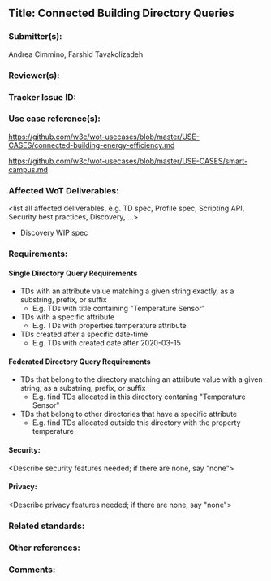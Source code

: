 ## Title: Connected Building Directory Queries

### Submitter(s): 

Andrea Cimmino, Farshid Tavakolizadeh

### Reviewer(s):

<reviewers>

### Tracker Issue ID:

<please leave blank>

### Use case reference(s):

https://github.com/w3c/wot-usecases/blob/master/USE-CASES/connected-building-energy-efficiency.md

https://github.com/w3c/wot-usecases/blob/master/USE-CASES/smart-campus.md

### Affected WoT Deliverables:

<list all affected deliverables, e.g. TD spec, Profile spec, Scripting API, Security best practices, Discovery, ...>

- Discovery WIP spec

### Requirements:

<short description of all requirements>

#### Single Directory Query Requirements
- TDs with an attribute value matching a given string exactly, as a substring, prefix, or suffix
  - E.g. TDs with title containing "Temperature Sensor"
- TDs with a specific attribute
  - E.g. TDs with properties.temperature attribute
- TDs created after a specific date-time
  - E.g. TDs with created date after 2020-03-15

#### Federated Directory Query Requirements
- TDs that belong to the directory matching an attribute value with a given string, as a substring, prefix, or suffix
  - E.g. find TDs allocated in this directory contaning "Temperature Sensor"
- TDs that belong to other directories that have a specific attribute
  - E.g. find TDs allocated outside this directory with the property temperature
  

#### Security:

<Describe security features needed; if there are none, say "none">


#### Privacy:

<Describe privacy features needed; if there are none, say "none">


### Related standards:

<list related standards>

### Other references:

<additional references that provide more context>

### Comments:

<additional comments>
